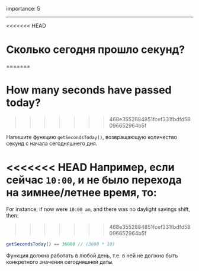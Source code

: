 importance: 5

---

<<<<<<< HEAD
# Сколько сегодня прошло секунд?
=======
# How many seconds have passed today?
>>>>>>> 468e3552884851fcef331fbdfd58096652964b5f

Напишите функцию `getSecondsToday()`, возвращающую количество секунд с начала сегодняшнего дня.

<<<<<<< HEAD
Например, если сейчас `10:00`, и не было перехода на зимнее/летнее время, то:
=======
For instance, if now were `10:00 am`, and there was no daylight savings shift, then:
>>>>>>> 468e3552884851fcef331fbdfd58096652964b5f

```js
getSecondsToday() == 36000 // (3600 * 10)
```

Функция должна работать в любой день, т.е. в ней не должно быть конкретного значения сегодняшней даты.
